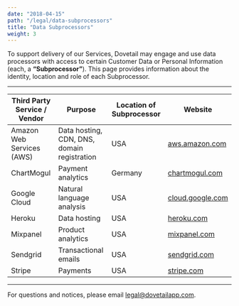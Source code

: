 ```yaml
---
date: "2018-04-15"
path: "/legal/data-subprocessors"
title: "Data Subprocessors"
weight: 3
---
```


To support delivery of our Services, Dovetail may engage and use data processors with access to certain Customer Data or Personal Information (each, a **“Subprocessor”**). This page provides information about the identity, location and role of each Subprocessor.

---

| Third Party Service / Vendor | Purpose                                     | Location of Subprocessor | Website                                      |
| ---------------------------- | ------------------------------------------- | ------------------------ | -------------------------------------------- |
| Amazon Web Services (AWS)    | Data hosting, CDN, DNS, domain registration | USA                      | [aws.amazon.com](https://aws.amazon.com)     |
| ChartMogul                   | Payment analytics                           | Germany                  | [chartmogul.com](https://chartmogul.com)     |
| Google Cloud                 | Natural language analysis                   | USA                      | [cloud.google.com](https://cloud.google.com) |
| Heroku                       | Data hosting                                | USA                      | [heroku.com](https://heroku.com)             |
| Mixpanel                     | Product analytics                           | USA                      | [mixpanel.com](https://mixpanel.com)         |
| Sendgrid                     | Transactional emails                        | USA                      | [sendgrid.com](https://sendgrid.com)         |
| Stripe                       | Payments                                    | USA                      | [stripe.com](https://stripe.com)             |

---

For questions and notices, please email [legal@dovetailapp.com](mailto:legal@dovetailapp.com).
